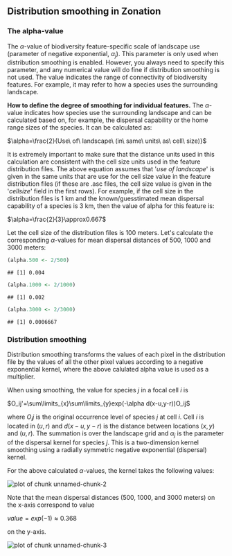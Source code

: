 


## Distribution smoothing in Zonation

### The alpha-value

The $\alpha$-value of biodiversity feature-specific scale of landscape use 
(parameter of negative exponential, $\alpha_j$). This parameter is only used when 
distribution smoothing is enabled. However, you always need to specify this 
parameter, and any numerical value will do fine if distribution smoothing is not 
used. The value indicates the range of connectivity of biodiversity features. 
For example, it may refer to how a species uses the surrounding landscape.

**How to define the degree of smoothing for individual features.** The 
$\alpha$-value indicates how species use the surrounding landscape and can be
calculated based on, for example, the dispersal capability or the home range
sizes of the species. It can be calculated as:

$\alpha=\frac{2}{Use\ of\ landscape\ (in\ same\ units\ as\ cell\ size)}$

It is extremely important to make sure that the distance units used in this
calculation are consistent with the cell size units used in the feature
distribution files. The above equation assumes that '*use of landscape*' is 
given in the same units that are use for the cell size value in the feature 
distribution files (if these are .asc files, the cell size value is given in the 
'*cellsize*' field in the first rows). For example, if the cell size in the 
distribution files is 1 km and the known/guesstimated mean dispersal capability 
of a species is 3 km, then the value of alpha for this feature is:

$\alpha=\frac{2}{3}\approx0.667$

Let the cell size of the distribution files is 100 meters. Let's calculate the
corresponding $\alpha$-values for mean dispersal distances of 500, 1000 and 
3000 meters:


```r
(alpha.500 <- 2/500)
```

```
## [1] 0.004
```

```r
(alpha.1000 <- 2/1000)
```

```
## [1] 0.002
```

```r
(alpha.3000 <- 2/3000)
```

```
## [1] 0.0006667
```


### Distribution smoothing

Distribution smoothing transforms the values of each pixel in the distribution 
file by the values of all the other pixel values according to a negative 
exponential kernel, where the above calulated alpha value is used as a 
multiplier.

When using smoothing, the value for species $j$ in a focal cell $i$ is

$O_ij'=\sum\limits_{x}\sum\limits_{y}exp(-\alpha d(x-u,y-r))O_ij$

where $O_ij$ is the original occurrence level of species $j$ at cell $i$. Cell 
$i$ is located in $(u,r)$ and $d(x-u, y-r)$ is the distance between locations 
$(x,y)$ and $(u,r)$. The summation is over the landscape grid and $\alpha_j$ is
the parameter of the dispersal kernel for species $j$. This is a two-dimension 
kernel smoothing using a radially symmetric negative exponential (dispersal) 
kernel.

For the above calculated $\alpha$-values, the kernel takes the following values:

![plot of chunk unnamed-chunk-2](figure/unnamed-chunk-2.png) 


Note that the mean dispersal distances (500, 1000, and 3000 meters) on the 
x-axis correspond to value

$value=exp(-1)\approx 0.368$

on the y-axis.

![plot of chunk unnamed-chunk-3](figure/unnamed-chunk-3.png) 


